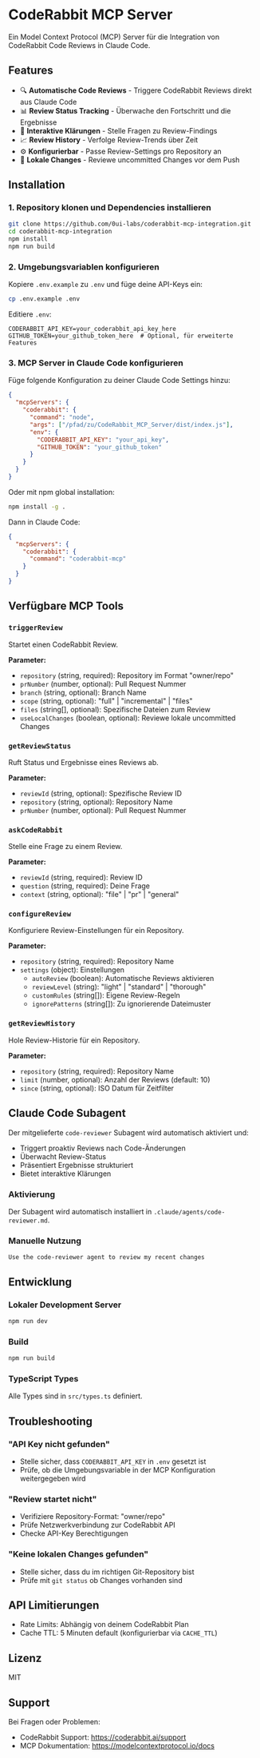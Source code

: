 # CodeRabbit MCP Server

Ein Model Context Protocol (MCP) Server für die Integration von CodeRabbit Code Reviews in Claude Code.

## Features

- 🔍 **Automatische Code Reviews** - Triggere CodeRabbit Reviews direkt aus Claude Code
- 📊 **Review Status Tracking** - Überwache den Fortschritt und die Ergebnisse
- 💬 **Interaktive Klärungen** - Stelle Fragen zu Review-Findings
- 📈 **Review History** - Verfolge Review-Trends über Zeit
- ⚙️ **Konfigurierbar** - Passe Review-Settings pro Repository an
- 🔄 **Lokale Changes** - Reviewe uncommitted Changes vor dem Push

## Installation

### 1. Repository klonen und Dependencies installieren

```bash
git clone https://github.com/0ui-labs/coderabbit-mcp-integration.git
cd coderabbit-mcp-integration
npm install
npm run build
```

### 2. Umgebungsvariablen konfigurieren

Kopiere `.env.example` zu `.env` und füge deine API-Keys ein:

```bash
cp .env.example .env
```

Editiere `.env`:
```env
CODERABBIT_API_KEY=your_coderabbit_api_key_here
GITHUB_TOKEN=your_github_token_here  # Optional, für erweiterte Features
```

### 3. MCP Server in Claude Code konfigurieren

Füge folgende Konfiguration zu deiner Claude Code Settings hinzu:

```json
{
  "mcpServers": {
    "coderabbit": {
      "command": "node",
      "args": ["/pfad/zu/CodeRabbit_MCP_Server/dist/index.js"],
      "env": {
        "CODERABBIT_API_KEY": "your_api_key",
        "GITHUB_TOKEN": "your_github_token"
      }
    }
  }
}
```

Oder mit npm global installation:

```bash
npm install -g .
```

Dann in Claude Code:
```json
{
  "mcpServers": {
    "coderabbit": {
      "command": "coderabbit-mcp"
    }
  }
}
```

## Verfügbare MCP Tools

### `triggerReview`
Startet einen CodeRabbit Review.

**Parameter:**
- `repository` (string, required): Repository im Format "owner/repo"
- `prNumber` (number, optional): Pull Request Nummer
- `branch` (string, optional): Branch Name
- `scope` (string, optional): "full" | "incremental" | "files"
- `files` (string[], optional): Spezifische Dateien zum Review
- `useLocalChanges` (boolean, optional): Reviewe lokale uncommitted Changes

### `getReviewStatus`
Ruft Status und Ergebnisse eines Reviews ab.

**Parameter:**
- `reviewId` (string, optional): Spezifische Review ID
- `repository` (string, optional): Repository Name
- `prNumber` (number, optional): Pull Request Nummer

### `askCodeRabbit`
Stelle eine Frage zu einem Review.

**Parameter:**
- `reviewId` (string, required): Review ID
- `question` (string, required): Deine Frage
- `context` (string, optional): "file" | "pr" | "general"

### `configureReview`
Konfiguriere Review-Einstellungen für ein Repository.

**Parameter:**
- `repository` (string, required): Repository Name
- `settings` (object): Einstellungen
  - `autoReview` (boolean): Automatische Reviews aktivieren
  - `reviewLevel` (string): "light" | "standard" | "thorough"
  - `customRules` (string[]): Eigene Review-Regeln
  - `ignorePatterns` (string[]): Zu ignorierende Dateimuster

### `getReviewHistory`
Hole Review-Historie für ein Repository.

**Parameter:**
- `repository` (string, required): Repository Name
- `limit` (number, optional): Anzahl der Reviews (default: 10)
- `since` (string, optional): ISO Datum für Zeitfilter

## Claude Code Subagent

Der mitgelieferte `code-reviewer` Subagent wird automatisch aktiviert und:
- Triggert proaktiv Reviews nach Code-Änderungen
- Überwacht Review-Status
- Präsentiert Ergebnisse strukturiert
- Bietet interaktive Klärungen

### Aktivierung

Der Subagent wird automatisch installiert in `.claude/agents/code-reviewer.md`.

### Manuelle Nutzung

```
Use the code-reviewer agent to review my recent changes
```

## Entwicklung

### Lokaler Development Server

```bash
npm run dev
```

### Build

```bash
npm run build
```

### TypeScript Types

Alle Types sind in `src/types.ts` definiert.

## Troubleshooting

### "API Key nicht gefunden"
- Stelle sicher, dass `CODERABBIT_API_KEY` in `.env` gesetzt ist
- Prüfe, ob die Umgebungsvariable in der MCP Konfiguration weitergegeben wird

### "Review startet nicht"
- Verifiziere Repository-Format: "owner/repo"
- Prüfe Netzwerkverbindung zur CodeRabbit API
- Checke API-Key Berechtigungen

### "Keine lokalen Changes gefunden"
- Stelle sicher, dass du im richtigen Git-Repository bist
- Prüfe mit `git status` ob Changes vorhanden sind

## API Limitierungen

- Rate Limits: Abhängig von deinem CodeRabbit Plan
- Cache TTL: 5 Minuten default (konfigurierbar via `CACHE_TTL`)

## Lizenz

MIT

## Support

Bei Fragen oder Problemen:
- CodeRabbit Support: https://coderabbit.ai/support
- MCP Dokumentation: https://modelcontextprotocol.io/docs